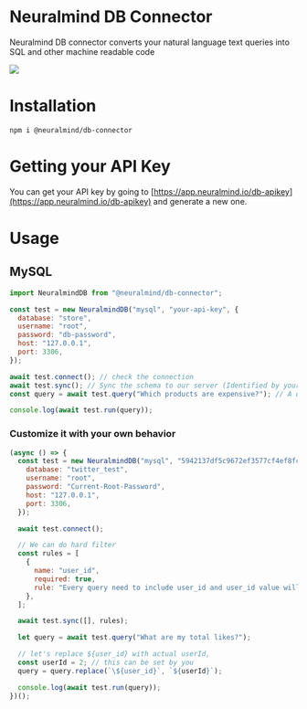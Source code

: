 # Neuralmind DB Connector

Neuralmind DB connector converts your natural language text queries into SQL and other machine readable code

![](neuralmind-db-npm.gif)

# Installation

`npm i @neuralmind/db-connector`

# Getting your API Key

You can get your API key by going to [https://app.neuralmind.io/db-apikey](https://app.neuralmind.io/db-apikey) and generate a new one.

# Usage

## MySQL

```js
import NeuralmindDB from "@neuralmind/db-connector";

const test = new NeuralmindDB("mysql", "your-api-key", {
  database: "store",
  username: "root",
  password: "db-password",
  host: "127.0.0.1",
  port: 3306,
});

await test.connect(); // check the connection
await test.sync(); // Sync the schema to our server (Identified by your API key)
const query = await test.query("Which products are expensive?"); // A query (In this case SQL) that you can run anywhere you want or even in our library

console.log(await test.run(query));
```

### Customize it with your own behavior

```js
(async () => {
  const test = new NeuralmindDB("mysql", "5942137df5c9672ef3577cf4ef8fc224", {
    database: "twitter_test",
    username: "root",
    password: "Current-Root-Password",
    host: "127.0.0.1",
    port: 3306,
  });

  await test.connect();

  // We can do hard filter
  const rules = [
    {
      name: "user_id",
      required: true,
      rule: "Every query need to include user_id and user_id value will be ${user_id}",
    },
  ];

  await test.sync([], rules);

  let query = await test.query("What are my total likes?");

  // let's replace ${user_id} with actual userId,
  const userId = 2; // this can be set by you
  query = query.replace(`\${user_id}`, `${userId}`);

  console.log(await test.run(query));
})();
```
